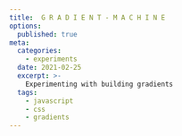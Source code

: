 ```yaml
---
title:  G R A D I E N T - M A C H I N E
options:
  published: true
meta:
  categories:
    - experiments
  date: 2021-02-25
  excerpt: >-
    Experimenting with building gradients
  tags:
    - javascript
    - css
    - gradients
---
```


<script>
  import { colors } from '../../../styles.js'
  import GradientMachine from './_gradient-machine.svelte'
</script>

<GradientMachine />
